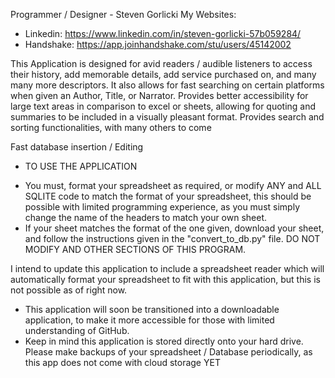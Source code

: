 Programmer / Designer - Steven Gorlicki
My Websites:
* Linkedin: https://www.linkedin.com/in/steven-gorlicki-57b059284/
* Handshake: https://app.joinhandshake.com/stu/users/45142002

This Application is designed for avid readers / audible listeners to access their history, add memorable details, add service purchased on, and many many more descriptors.
It also allows for fast searching on certain platforms when given an Author, Title, or Narrator. 
Provides better accessibility for large text areas in comparison to excel or sheets, allowing for quoting and summaries to be included in a visually pleasant format.
Provides search and sorting functionalities, with many others to come

Fast database insertion / Editing


* TO USE THE APPLICATION
  
- You must, format your spreadsheet as required, or modify ANY and ALL SQLITE code to match the format of your spreadsheet, this should be possible with limited programming experience, as you must simply change the name of the headers to match your own sheet.
- If your sheet matches the format of the one given, download your sheet, and follow the instructions given in the "convert_to_db.py" file. DO NOT MODIFY AND OTHER SECTIONS OF THIS PROGRAM.

I intend to update this application to include a spreadsheet reader which will automatically format your spreadsheet to fit with this application, but this is not possible as of right now. 


* This application will soon be transitioned into a downloadable application, to make it more accessible for those with limited understanding of GitHub. 
* Keep in mind this application is stored directly onto your hard drive. Please make backups of your spreadsheet / Database periodically, as this app does not come with cloud storage YET
